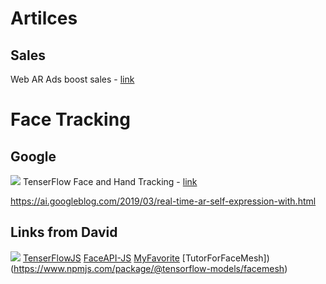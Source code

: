 # Artilces 

## Sales
Web AR Ads boost  sales - [link](https://arinsider.co/2020/09/09/how-can-brands-jumpstart-sales-with-ar-part-ii/)

# Face Tracking 
## Google 
![](/Res/InstantMotionTracking.gif)
TenserFlow Face and Hand Tracking - [link](https://blog.tensorflow.org/2020/03/face-and-hand-tracking-in-browser-with-mediapipe-and-tensorflowjs.html)


https://ai.googleblog.com/2019/03/real-time-ar-self-expression-with.html 

## Links from David
![](/Res/image8.gif)
[TenserFlowJS](https://github.com/pamruta/TensorFlowJS)
[FaceAPI-JS](https://github.com/justadudewhohacks/face-api.js/)
[MyFavorite](https://storage.googleapis.com/tfjs-models/demos/facemesh/index.html)
[TutorForFaceMesh])(https://www.npmjs.com/package/@tensorflow-models/facemesh) 